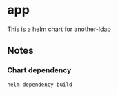 # app

This is a helm chart for another-ldap

## Notes

### Chart dependency

```sh
helm dependency build
```
